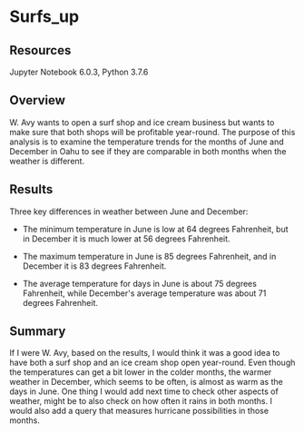 # Surfs_up

## Resources

Jupyter Notebook 6.0.3, Python 3.7.6

## Overview

W. Avy wants to open a surf shop and ice cream business but wants to make sure 
that both shops will be profitable year-round. The purpose of this analysis is to 
examine the temperature trends for the months of June and December in Oahu to see if 
they are comparable in both months when the weather is different.

## Results

Three key differences in weather between June and December:

- The minimum temperature in June is low at 64 degrees Fahrenheit, but in December it is
much lower at 56 degrees Fahrenheit.

- The maximum temperature in June is 85 degrees Fahrenheit, and in December it
is 83 degrees Fahrenheit. 

- The average temperature for days in June is about 75 degrees Fahrenheit, while
December's average temperature was about 71 degrees Fahrenheit.


## Summary

If I were W. Avy, based on the results, I would think it was a good idea to have both 
a surf shop and an ice cream shop open year-round. Even though the temperatures can get
a bit lower in the colder months, the warmer weather in December, which seems to be 
often, is almost as warm as the days in June. One thing I would add next time to check
other aspects of weather, might be to also check on how often it rains in both months. 
I would also add a query that measures hurricane possibilities in those months.

